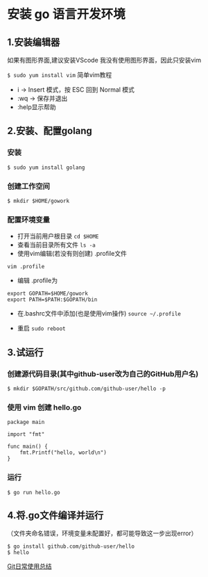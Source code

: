 # 安装 go 语言开发环境


## 1.安装编辑器
如果有图形界面,建议安装VScode
我没有使用图形界面，因此只安装vim

```$ sudo yum install vim```
简单vim教程
* i → Insert 模式，按 ESC 回到 Normal 模式
* :wq → 保存并退出
* :help显示帮助

## 2.安装、配置golang
### 安装
```$ sudo yum install golang```
### 创建工作空间
```$ mkdir $HOME/gowork```
### 配置环境变量
* 打开当前用户根目录
````cd $HOME ````
* 查看当前目录所有文件
````ls -a````
* 使用vim编辑(若没有则创建) .profile文件

````vim .profile````

* 编辑 .profile为
````
export GOPATH=$HOME/gowork
export PATH=$PATH:$GOPATH/bin
````

* 在.bashrc文件中添加(也是使用vim操作)
````source ~/.profile````

* 重启
````sudo reboot````



## 3.试运行
### 创建源代码目录(其中github-user改为自己的GitHub用户名)
````$ mkdir $GOPATH/src/github.com/github-user/hello -p````

### 使用 vim 创建 hello.go
````
package main

import "fmt"

func main() {
    fmt.Printf("hello, world\n")
}
````
### 运行
````$ go run hello.go````


## 4.将.go文件编译并运行

（文件夹命名错误，环境变量未配置好，都可能导致这一步出现error）
````
$ go install github.com/github-user/hello
$ hello
````




[Git日常使用总结](https://gitee.com/lianghwsysu/course_note_mad/blob/master/%E8%AF%BE%E7%A8%8B%E7%AC%94%E8%AE%B0/Git%E6%97%A5%E5%B8%B8%E4%BD%BF%E7%94%A8%E6%80%BB%E7%BB%93.md)
